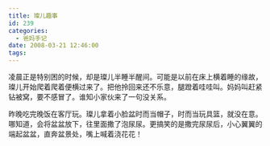 ```yaml
---
title: 璨儿趣事
id: 239
categories:
  - 爸妈手记
date: 2008-03-21 12:46:00
tags:
---
```


凌晨正是特别困的时候，却是璨儿半睡半醒间。可能是以前在床上横着睡的缘故，璨儿开始爬着爬着便横过来了。把他拎回来还不乐意，腿蹬着哇哇叫。妈妈叫赶紧钻被窝，要不感冒了。谁知小家伙来了一句没关系。

昨晚吃完晚饭在客厅玩。璨儿拿着小脸盆时而当帽子，时而当玩具篮，就没在意。哪知道，会将盆盆放下，往里面撒了泡尿尿。更搞笑的是撒完尿尿后，小心翼翼的端起盆盆，直奔盆景处，嘴上喊着浇花花！